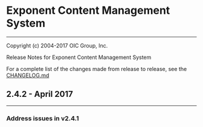 # Exponent Content Management System

----------

Copyright (c) 2004-2017 OIC Group, Inc.

Release Notes for Exponent Content Management System

For a complete list of the changes made from release to release, see the [CHANGELOG.md](CHANGELOG.md)

## 2.4.2 - April 2017

----------

### Address issues in v2.4.1